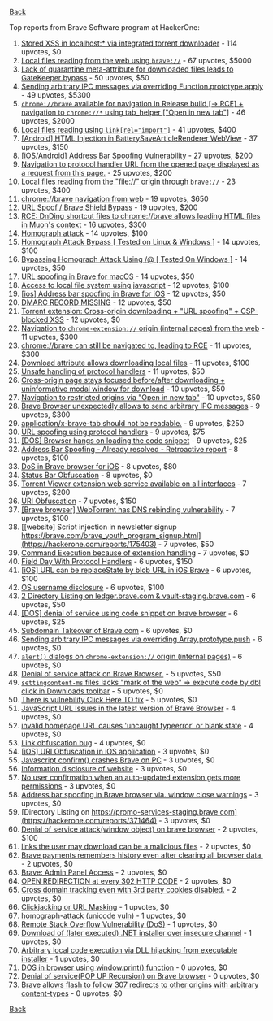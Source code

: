 [Back](../README.md)

Top reports from Brave Software program at HackerOne:

1. [Stored XSS in localhost:* via integrated torrent downloader](https://hackerone.com/reports/681617) - 114 upvotes, $0
2. [Local files reading from the web using `brave://`](https://hackerone.com/reports/390013) - 67 upvotes, $5000
3. [Lack of quarantine meta-attribute for downloaded files leads to GateKeeper bypass](https://hackerone.com/reports/374106) - 50 upvotes, $50
4. [Sending arbitrary IPC messages via overriding Function.prototype.apply](https://hackerone.com/reports/188086) - 49 upvotes, $5300
5. [`chrome://brave` available for navigation in Release build [-&gt; RCE] + navigation to `chrome://*` using tab_helper ["Open in new tab"]](https://hackerone.com/reports/395737) - 46 upvotes, $2000
6. [Local files reading using `link[rel="import"]`](https://hackerone.com/reports/375329) - 41 upvotes, $400
7. [[Android] HTML Injection in BatterySaveArticleRenderer WebView](https://hackerone.com/reports/176065) - 37 upvotes, $150
8. [[iOS/Android] Address Bar Spoofing Vulnerability](https://hackerone.com/reports/175958) - 27 upvotes, $200
9. [Navigation to protocol handler URL from the opened page displayed as a request from this page.](https://hackerone.com/reports/374969) - 25 upvotes, $200
10. [Local files reading from the "file://" origin through `brave://`](https://hackerone.com/reports/390362) - 23 upvotes, $400
11. [chrome://brave navigation from web](https://hackerone.com/reports/415967) - 19 upvotes, $650
12. [URL Spoof / Brave Shield Bypass](https://hackerone.com/reports/255991) - 19 upvotes, $200
13. [RCE: DnDing shortcut files to chrome://brave allows loading HTML files in Muon's context](https://hackerone.com/reports/415258) - 16 upvotes, $300
14. [Homograph attack](https://hackerone.com/reports/175286) - 14 upvotes, $100
15. [Homograph Attack Bypass [ Tested on Linux &amp; Windows ]](https://hackerone.com/reports/268984) - 14 upvotes, $100
16. [Bypassing Homograph Attack Using /@ [ Tested On Windows ]](https://hackerone.com/reports/317931) - 14 upvotes, $50
17. [URL spoofing in Brave for macOS](https://hackerone.com/reports/369086) - 14 upvotes, $50
18. [Access to local file system using javascript](https://hackerone.com/reports/175979) - 12 upvotes, $100
19. [[ios] Address bar spoofing in Brave for iOS](https://hackerone.com/reports/176929) - 12 upvotes, $50
20. [DMARC RECORD MISSING](https://hackerone.com/reports/491753) - 12 upvotes, $50
21. [Torrent extension: Cross-origin downloading + "URL spoofing" + CSP-blocked XSS](https://hackerone.com/reports/378864) - 12 upvotes, $0
22. [Navigation to `chrome-extension://` origin (internal pages) from the web](https://hackerone.com/reports/378805) - 11 upvotes, $300
23. [chrome://brave can still be navigated to, leading to RCE](https://hackerone.com/reports/415178) - 11 upvotes, $300
24. [Download attribute allows downloading local files](https://hackerone.com/reports/258710) - 11 upvotes, $100
25. [Unsafe handling of protocol handlers](https://hackerone.com/reports/369185) - 11 upvotes, $50
26. [Cross-origin page stays focused before/after downloading + uninformative modal window for download](https://hackerone.com/reports/375259) - 10 upvotes, $50
27. [Navigation to restricted origins via "Open in new tab"](https://hackerone.com/reports/369218) - 10 upvotes, $50
28. [Brave Browser unexpectedly allows to send arbitrary IPC messages](https://hackerone.com/reports/187542) - 9 upvotes, $300
29. [application/x-brave-tab should not be readable.](https://hackerone.com/reports/258578) - 9 upvotes, $250
30. [URL spoofing using protocol handlers](https://hackerone.com/reports/373721) - 9 upvotes, $75
31. [[DOS] Browser hangs on loading the code snippet](https://hackerone.com/reports/181686) - 9 upvotes, $25
32. [Address Bar Spoofing - Already resolved - Retroactive report](https://hackerone.com/reports/175779) - 8 upvotes, $100
33. [DoS in Brave browser for iOS](https://hackerone.com/reports/357665) - 8 upvotes, $80
34. [Status Bar Obfuscation](https://hackerone.com/reports/175701) - 8 upvotes, $0
35. [Torrent Viewer extension web service available on all interfaces](https://hackerone.com/reports/300181) - 7 upvotes, $200
36. [URI Obfuscation](https://hackerone.com/reports/175529) - 7 upvotes, $150
37. [[Brave browser] WebTorrent has DNS rebinding vulnerability](https://hackerone.com/reports/663729) - 7 upvotes, $100
38. [[website] Script injection in newsletter signup https://brave.com/brave_youth_program_signup.html](https://hackerone.com/reports/175403) - 7 upvotes, $50
39. [Command Execution because of extension handling](https://hackerone.com/reports/188078) - 7 upvotes, $0
40. [Field Day With Protocol Handlers](https://hackerone.com/reports/416040) - 6 upvotes, $150
41. [[iOS] URL can be replaceState by blob URL in iOS Brave](https://hackerone.com/reports/215044) - 6 upvotes, $100
42. [OS username disclosure](https://hackerone.com/reports/258585) - 6 upvotes, $100
43. [2 Directory Listing on ledger.brave.com &amp; vault-staging.brave.com](https://hackerone.com/reports/175320) - 6 upvotes, $50
44. [[DOS] denial of service using code snippet on brave browser](https://hackerone.com/reports/181558) - 6 upvotes, $25
45. [Subdomain Takeover of Brave.com](https://hackerone.com/reports/175397) - 6 upvotes, $0
46. [Sending arbitrary IPC messages via overriding Array.prototype.push](https://hackerone.com/reports/188561) - 6 upvotes, $0
47. [`alert()` dialogs on `chrome-extension://` origin (internal pages)](https://hackerone.com/reports/378809) - 6 upvotes, $0
48. [Denial of service attack on Brave Browser.](https://hackerone.com/reports/176066) - 5 upvotes, $50
49. [`settingcontent-ms` files lacks "mark of the web" =&gt; execute code by dbl click in Downloads toolbar](https://hackerone.com/reports/377206) - 5 upvotes, $0
50. [There is vulnebility Click Here TO fix](https://hackerone.com/reports/319036) - 5 upvotes, $0
51. [JavaScript URL Issues in the latest version of Brave Browser](https://hackerone.com/reports/176083) - 4 upvotes, $0
52. [invalid homepage URL causes 'uncaught typeerror' or blank state](https://hackerone.com/reports/177184) - 4 upvotes, $0
53. [Link obfuscation bug](https://hackerone.com/reports/669440) - 4 upvotes, $0
54. [[iOS] URI Obfuscation in iOS application](https://hackerone.com/reports/176159) - 3 upvotes, $0
55. [Javascript confirm() crashes Brave on PC](https://hackerone.com/reports/176076) - 3 upvotes, $0
56. [Information disclosure of website](https://hackerone.com/reports/179121) - 3 upvotes, $0
57. [No user confirmation when an auto-updated extension gets more permissions](https://hackerone.com/reports/199243) - 3 upvotes, $0
58. [Address bar spoofing in Brave browser via. window close warnings](https://hackerone.com/reports/208834) - 3 upvotes, $0
59. [Directory Listing on https://promo-services-staging.brave.com](https://hackerone.com/reports/371464) - 3 upvotes, $0
60. [Denial of service attack(window object) on brave browser](https://hackerone.com/reports/176197) - 2 upvotes, $100
61. [links the user may download can be a malicious files](https://hackerone.com/reports/182557) - 2 upvotes, $0
62. [Brave payments remembers history even after clearing all browser data.](https://hackerone.com/reports/203088) - 2 upvotes, $0
63. [Brave: Admin Panel Access](https://hackerone.com/reports/175366) - 2 upvotes, $0
64. [OPEN REDIRECTION at every 302 HTTP CODE](https://hackerone.com/reports/369447) - 2 upvotes, $0
65. [Cross domain tracking even with 3rd party cookies disabled.](https://hackerone.com/reports/331428) - 2 upvotes, $0
66. [Clickjacking or URL Masking](https://hackerone.com/reports/204198) - 1 upvotes, $0
67. [homograph-attack (unicode vuln)](https://hackerone.com/reports/221461) - 1 upvotes, $0
68. [Remote Stack Overflow Vulnerability (DoS)](https://hackerone.com/reports/181061) - 1 upvotes, $0
69. [Download of (later executed) .NET installer over insecure channel](https://hackerone.com/reports/272231) - 1 upvotes, $0
70. [Arbitrary local code execution via DLL hijacking from executable installer](https://hackerone.com/reports/272221) - 1 upvotes, $0
71. [DOS in browser using window.print() function](https://hackerone.com/reports/176364) - 0 upvotes, $0
72. [Denial of service(POP UP Recursion) on Brave browser](https://hackerone.com/reports/179248) - 0 upvotes, $0
73. [Brave allows flash to follow 307 redirects to other origins with arbitrary content-types](https://hackerone.com/reports/449478) - 0 upvotes, $0


[Back](../README.md)